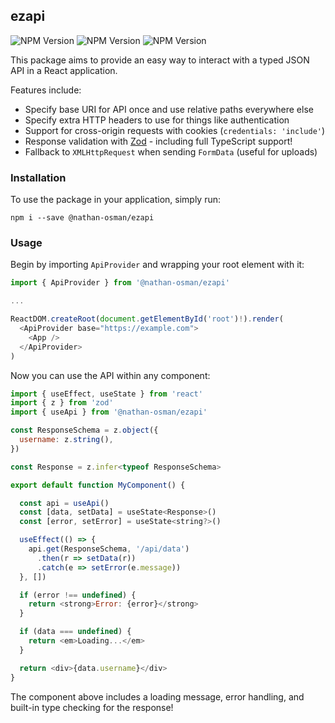 ## ezapi

![NPM Version](https://img.shields.io/npm/v/%40nathan-osman%2Fezapi)
![NPM Version](https://img.shields.io/npm/dm/%40nathan-osman%2Fezapi)
![NPM Version](https://img.shields.io/npm/l/%40nathan-osman%2Fezapi)

This package aims to provide an easy way to interact with a typed JSON API in a React application.

Features include:

- Specify base URI for API once and use relative paths everywhere else
- Specify extra HTTP headers to use for things like authentication
- Support for cross-origin requests with cookies (`credentials: 'include'`)
- Response validation with [Zod](https://zod.dev/) - including full TypeScript support!
- Fallback to `XMLHttpRequest` when sending `FormData` (useful for uploads)

### Installation

To use the package in your application, simply run:

    npm i --save @nathan-osman/ezapi

### Usage

Begin by importing `ApiProvider` and wrapping your root element with it:

```javascript
import { ApiProvider } from '@nathan-osman/ezapi'

...

ReactDOM.createRoot(document.getElementById('root')!).render(
  <ApiProvider base="https://example.com">
    <App />
  </ApiProvider>
)
```

Now you can use the API within any component:

```javascript
import { useEffect, useState } from 'react'
import { z } from 'zod'
import { useApi } from '@nathan-osman/ezapi'

const ResponseSchema = z.object({
  username: z.string(),
})

const Response = z.infer<typeof ResponseSchema>

export default function MyComponent() {

  const api = useApi()
  const [data, setData] = useState<Response>()
  const [error, setError] = useState<string?>()

  useEffect(() => {
    api.get(ResponseSchema, '/api/data')
      .then(r => setData(r))
      .catch(e => setError(e.message))
  }, [])

  if (error !== undefined) {
    return <strong>Error: {error}</strong>
  }

  if (data === undefined) {
    return <em>Loading...</em>
  }

  return <div>{data.username}</div>
}
```

The component above includes a loading message, error handling, and built-in type checking for the response!

